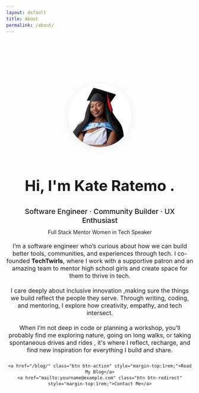 ```yaml
---
layout: default
title: About
permalink: /about/
---
```


<div class="about-page" style="padding-top: 120px; min-height: 80vh;">
  <section class="about-hero" style="text-align:center; margin-bottom:2.5rem;">
    <img src="/assets/images/snapshot2.png" alt="Kate Ratemo" style="width:170px; height:170px; border-radius:50%; object-fit:cover; box-shadow:0 4px 24px rgba(51,51,51,0.07); margin-bottom:1.2rem;">
    <h1 class="about-title" style="font-family: var(--header-font); font-size:2.5rem; color:var(--accent-color);">Hi, I'm Kate Ratemo <span class="accent">.</span></h1>
    <p class="about-role" style="font-size:1.2rem; color:var(--category-text); font-weight:500; margin-bottom:0.7rem;">Software Engineer · Community Builder · UX Enthusiast</p>
    <div class="about-badges" style="margin-bottom:1.2rem;">
      <span class="blog-category">Full Stack</span>
      <span class="blog-category">Mentor</span>
      <span class="blog-category">Women in Tech</span>
      <span class="blog-category">Speaker</span>
    </div>
<p class="about-bio" style="max-width:700px; margin:0 auto 1.5rem auto; color:var(--text-color); font-size:1rem;">
  I’m a software engineer who’s curious about how we can build better tools, communities, and experiences through tech. I co-founded <strong>TechTwirls</strong>, where I work with a supportive patron and an amazing team to mentor high school girls and create space for them to thrive in tech.
  <br><br>
  I care deeply about inclusive innovation ,making sure the things we build reflect the people they serve. Through writing, coding, and mentoring, I explore how creativity, empathy, and tech intersect.
  <br><br>
  When I’m not deep in code or planning a workshop, you’ll probably find me exploring nature, going on long walks, or taking spontaneous drives and rides , it's where I reflect, recharge, and find new inspiration for everything I build and share.
</p>

    <a href="/blog/" class="btn btn-action" style="margin-top:1rem;">Read My Blog</a>
    <a href="mailto:yourname@example.com" class="btn btn-redirect" style="margin-top:1rem;">Contact Me</a>
  </section>
</div>
